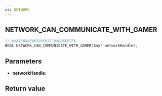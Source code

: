 ```yaml
---
ns: NETWORK
---
```

## NETWORK_CAN_COMMUNICATE_WITH_GAMER

```c
// 0xA150A4F065806B1F 0xD05EB7F6
BOOL NETWORK_CAN_COMMUNICATE_WITH_GAMER(Any* networkHandle);
```


## Parameters
* **networkHandle**: 

## Return value
